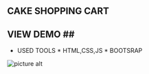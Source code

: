 ## CAKE SHOPPING CART ##

## VIEW DEMO ##   [](https://bootsrap-shopping-cart.netlify.app/) 

* USED TOOLS
              * HTML,CSS,JS
                  * BOOTSRAP
          

![picture alt](https://bootsrap-shopping-cart.netlify.app/image/about-img.jpeg "Title is optional")

